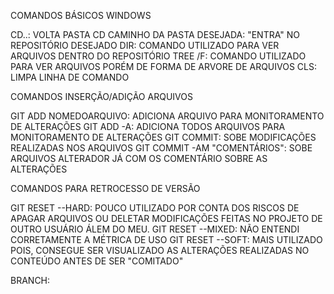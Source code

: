 COMANDOS BÁSICOS WINDOWS 

CD..: VOLTA PASTA
CD CAMINHO DA PASTA DESEJADA: "ENTRA" NO REPOSITÓRIO DESEJADO
DIR: COMANDO UTILIZADO PARA VER ARQUIVOS DENTRO DO REPOSITÓRIO
TREE /F: COMANDO UTILIZADO PARA VER ARQUIVOS PORÉM DE FORMA DE ARVORE DE ARQUIVOS
CLS: LIMPA LINHA DE COMANDO 

COMANDOS INSERÇÃO/ADIÇÃO ARQUIVOS

GIT ADD NOMEDOARQUIVO: ADICIONA ARQUIVO PARA MONITORAMENTO DE ALTERAÇÕES
GIT ADD -A: ADICIONA TODOS ARQUIVOS PARA MONITORAMENTO DE ALTERAÇÕES
GIT COMMIT: SOBE MODIFICAÇÕES REALIZADAS NOS ARQUIVOS
GIT COMMIT -AM "COMENTÁRIOS": SOBE ARQUIVOS ALTERADOR JÁ COM OS COMENTÁRIO SOBRE AS ALTERAÇÕES

COMANDOS PARA RETROCESSO DE VERSÃO

GIT RESET --HARD: POUCO UTILIZADO POR CONTA DOS RISCOS DE APAGAR ARQUIVOS OU DELETAR MODIFICAÇÕES FEITAS NO PROJETO DE OUTRO USUÁRIO ÁLEM DO MEU.
GIT RESET --MIXED: NÃO ENTENDI CORRETAMENTE A MÉTRICA DE USO
GIT RESET --SOFT: MAIS UTILIZADO POIS, CONSEGUE SER VISUALIZADO AS ALTERAÇÕES REALIZADAS NO CONTEÚDO ANTES DE SER "COMITADO"

BRANCH: 

